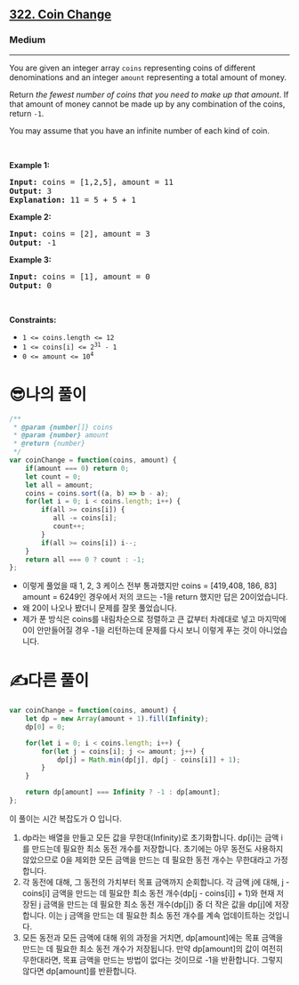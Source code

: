 <h2><a href="https://leetcode.com/problems/coin-change/">322. Coin Change</a></h2><h3>Medium</h3><hr><div><p>You are given an integer array <code>coins</code> representing coins of different denominations and an integer <code>amount</code> representing a total amount of money.</p>

<p>Return <em>the fewest number of coins that you need to make up that amount</em>. If that amount of money cannot be made up by any combination of the coins, return <code>-1</code>.</p>

<p>You may assume that you have an infinite number of each kind of coin.</p>

<p>&nbsp;</p>
<p><strong class="example">Example 1:</strong></p>

<pre><strong>Input:</strong> coins = [1,2,5], amount = 11
<strong>Output:</strong> 3
<strong>Explanation:</strong> 11 = 5 + 5 + 1
</pre>

<p><strong class="example">Example 2:</strong></p>

<pre><strong>Input:</strong> coins = [2], amount = 3
<strong>Output:</strong> -1
</pre>

<p><strong class="example">Example 3:</strong></p>

<pre><strong>Input:</strong> coins = [1], amount = 0
<strong>Output:</strong> 0
</pre>

<p>&nbsp;</p>
<p><strong>Constraints:</strong></p>

<ul>
	<li><code>1 &lt;= coins.length &lt;= 12</code></li>
	<li><code>1 &lt;= coins[i] &lt;= 2<sup>31</sup> - 1</code></li>
	<li><code>0 &lt;= amount &lt;= 10<sup>4</sup></code></li>
</ul>
</div>

<h1>😎나의 풀이</h1>

```js
/**
 * @param {number[]} coins
 * @param {number} amount
 * @return {number}
 */
var coinChange = function(coins, amount) {
    if(amount === 0) return 0;
    let count = 0;
    let all = amount;
    coins = coins.sort((a, b) => b - a);
    for(let i = 0; i < coins.length; i++) {
        if(all >= coins[i]) {
           all -= coins[i];
           count++;
        }
        if(all >= coins[i]) i--;
    }
    return all === 0 ? count : -1;
};
```
- 이렇게 풀었을 때 1, 2, 3 케이스 전부 통과했지만 coins = [419,408, 186, 83] amount = 6249인 경우에서 저의 코드는 -1을 return 했지만 답은 20이었습니다.
- 왜 20이 나오나 봤더니 문제를 잘못 풀었습니다.
- 제가 푼 방식은 coins를 내림차순으로 정렬하고 큰 값부터 차례대로 넣고 마지막에 0이 안만들어질 경우 -1을 리턴하는데 문제를 다시 보니 이렇게 푸는 것이 아니었습니다.

<h1>✍️다른 풀이</h1>

```js
var coinChange = function(coins, amount) {
    let dp = new Array(amount + 1).fill(Infinity);
    dp[0] = 0;

    for(let i = 0; i < coins.length; i++) {
        for(let j = coins[i]; j <= amount; j++) {
            dp[j] = Math.min(dp[j], dp[j - coins[i]] + 1);
        }
    }

    return dp[amount] === Infinity ? -1 : dp[amount];
};
```

이 풀이는 시간 복잡도가 O 입니다.

1. dp라는 배열을 만들고 모든 값을 무한대(Infinity)로 초기화합니다. dp[i]는 금액 i를 만드는데 필요한 최소 동전 개수를 저장합니다. 초기에는 아무 동전도 사용하지 않았으므로 0을 제외한 모든 금액을 만드는 데 필요한 동전 개수는 무한대라고 가정합니다.
2. 각 동전에 대해, 그 동전의 가치부터 목표 금액까지 순회합니다. 각 금액 j에 대해, j - coins[i] 금액을 만드는 데 필요한 최소 동전 개수(dp[j - coins[i]] + 1)와 현재 저장된 j 금액을 만드는 데 필요한 최소 동전 개수(dp[j]) 중 더 작은 값을 dp[j]에 저장합니다. 이는 j 금액을 만드는 데 필요한 최소 동전 개수를 계속 업데이트하는 것입니다.
3. 모든 동전과 모든 금액에 대해 위의 과정을 거치면, dp[amount]에는 목표 금액을 만드는 데 필요한 최소 동전 개수가 저장됩니다. 만약 dp[amount]의 값이 여전히 무한대라면, 목표 금액을 만드는 방법이 없다는 것이므로 -1을 반환합니다. 그렇지 않다면 dp[amount]를 반환합니다.
